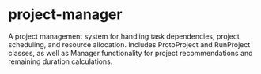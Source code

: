 # project-manager
A project management system for handling task dependencies, project scheduling, and resource allocation. Includes ProtoProject and RunProject classes, as well as Manager functionality for project recommendations and remaining duration calculations.
